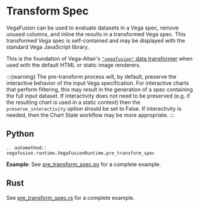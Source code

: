 # Transform Spec

VegaFusion can be used to evaluate datasets in a Vega spec, remove unused columns, and inline the results in a transformed Vega spec. This transformed Vega spec is self-contained and may be displayed with the standard Vega JavaScript library.

This is the foundation of Vega-Altair's [``"vegafusion"`` data transformer](https://altair-viz.github.io/user_guide/large_datasets.html#vegafusion-data-transformer) when used with the default HTML or static image renderers. 

:::{warning}
The pre-transform process will, by default, preserve the interactive behavior of the input Vega specification. For interactive charts that perform filtering, this may result in the generation of a spec containing the full input dataset. If interactivity does not need to be preserved (e.g. if the resulting chart is used in a static context) then the ``preserve_interactivity`` option should be set to False. If interactivity is needed, then the Chart State workflow may be more appropriate.
:::

## Python

```{eval-rst}
.. automethod:: vegafusion.runtime.VegaFusionRuntime.pre_transform_spec
```

**Example**: See [pre_transform_spec.py](https://github.com/vega/vegafusion/tree/v2/examples/python-examples/pre_transform_spec.py) for a complete example.

## Rust

See [pre_transform_spec.rs](https://github.com/vega/vegafusion/tree/v2/examples/rust-examples/examples/pre_transform_spec.rs) for a complete example.
